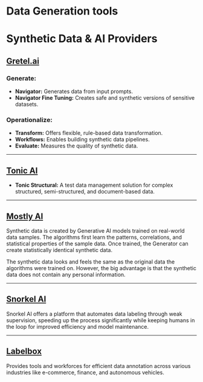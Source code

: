 # Data Generation tools 

# Synthetic Data & AI Providers

## [Gretel.ai](https://gretel.ai)  
### Generate:  
- **Navigator:** Generates data from input prompts.  
- **Navigator Fine Tuning:** Creates safe and synthetic versions of sensitive datasets.  

### Operationalize:  
- **Transform:** Offers flexible, rule-based data transformation.  
- **Workflows:** Enables building synthetic data pipelines.  
- **Evaluate:** Measures the quality of synthetic data.  

---

## [Tonic AI](https://www.tonic.ai)  
- **Tonic Structural:** A test data management solution for complex structured, semi-structured, and document-based data.  

---

## [Mostly AI](https://mostly.ai)  
Synthetic data is created by Generative AI models trained on real-world data samples. The algorithms first learn the patterns, correlations, and statistical properties of the sample data. Once trained, the Generator can create statistically identical synthetic data.  

The synthetic data looks and feels the same as the original data the algorithms were trained on. However, the big advantage is that the synthetic data does not contain any personal information.  

---

## [Snorkel AI](https://snorkel.ai)  
Snorkel AI offers a platform that automates data labeling through weak supervision, speeding up the process significantly while keeping humans in the loop for improved efficiency and model maintenance.  

---

## [Labelbox](https://labelbox.com)  
Provides tools and workforces for efficient data annotation across various industries like e-commerce, finance, and autonomous vehicles.  
